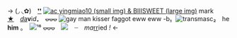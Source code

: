 -> (◞ ◟✿) [❜❜](https://rentry.co/psychobfs)
[![ac yingmiao10 (small img) & BIIISWEET (large img)](https://media.discordapp.net/attachments/1004917366787948606/1150250391708127273/image0.gif)](https://rentry.co/psychobfs)
mark [★](https://rentry.co/psychobfs) [*d*a](zombieheathcliff)**v**i*d*₊ ~~ᴗᴗᴗ~~
![gay man kisser faggot eww eww -b](https://media.discordapp.net/attachments/1010704163459571732/1139591442059239514/Untitled635_20230811170707.PNG)[₁](https://en.pronouns.page/@LQSpaceboy) ![transmasc](https://media.discordapp.net/attachments/1010704163459571732/1134496142441336882/Untitled477_20230728154226.PNG)₂ he **him** ｡ ![](https://images-ext-1.discordapp.net/external/oKrCjSYpP8AAMMIW2djUWc_bjVOVboBafaoZVcWcjMg/%3Fv%3D3ca8b0b5/https/three.crd.co/assets/images/gallery25/d0e2b5ed_original.gif)¹⁶
~~ᴗᴗᴗ~~ ![](https://images-ext-1.discordapp.net/external/cxN5rUXW5vT1cBq9Q06YQLNyZj2_Q1XiT6m-d2C5ps0/%3Fv%3D3ca8b0b5/https/three.crd.co/assets/images/gallery29/3be49ef1.png) ┈ *ma*[rr](https://rentry.co/hotlined)ied *!*  <-